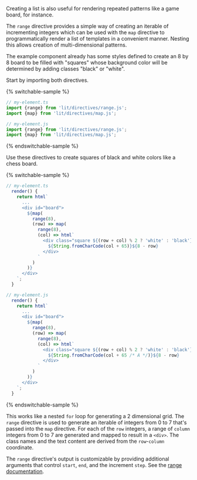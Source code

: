Creating a list is also useful for rendering repeated patterns like a game
board, for instance.

The `range` directive provides a simple way of creating an iterable of
incrementing integers which can be used with the `map` directive to
programmatically render a list of templates in a convenient manner. Nesting this
allows creation of multi-dimensional patterns.

The example component already has some styles defined to create an 8 by 8 board
to be filled with "squares" whose background color will be determined by adding
classes "black" or "white".

Start by importing both directives.

{% switchable-sample %}

```ts
// my-element.ts
import {range} from 'lit/directives/range.js';
import {map} from 'lit/directives/map.js';
```

```js
// my-element.js
import {range} from 'lit/directives/range.js';
import {map} from 'lit/directives/map.js';
```

{% endswitchable-sample %}

Use these directives to create squares of black and white colors like a chess
board.

{% switchable-sample %}

```ts
// my-element.ts
  render() {
    return html`
      ...
      <div id="board">
        ${map(
          range(8),
          (row) => map(
            range(8),
            (col) => html`
              <div class="square ${(row + col) % 2 ? 'white' : 'black'}">
                ${String.fromCharCode(col + 65)}${8 - row}
              </div>
            `
          )
        )}
      </div>
    `;
  }
```

```js
// my-element.js
  render() {
    return html`
      ...
      <div id="board">
        ${map(
          range(8),
          (row) => map(
            range(8),
            (col) => html`
              <div class="square ${(row + col) % 2 ? 'white' : 'black'}">
                ${String.fromCharCode(col + 65 /* A */)}${8 - row}
              </div>
            `
          )
        )}
      </div>
    `;
  }
```

{% endswitchable-sample %}

This works like a nested `for` loop for generating a 2 dimensional grid. The
`range` directive is used to generate an iterable of integers from 0 to 7
that's passed into the `map` directive. For each of the `row` integers, a range
of `column` integers from 0 to 7 are generated and mapped to result in a
`<div>`. The class names and the text content are derived from the
`row`-`column` coordinate.

<litdev-aside type="info" no-header>

The `range` directive's output is customizable by providing additional arguments
that control `start`, `end`, and the increment `step`. See the [range
documentation](/docs/templates/directives/#range).

</litdev-aside>
